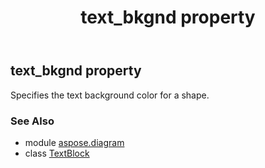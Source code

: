 ﻿---
title: text_bkgnd property
second_title: Aspose.Diagram for Python via .NET API References
description: 
type: docs
weight: 80
url: /python-net/aspose.diagram/textblock/text_bkgnd/
is_root: false
---

## text_bkgnd property


Specifies the text background color for a shape.

### See Also
* module [aspose.diagram](../../)
* class [TextBlock](/diagram/python-net/aspose.diagram/textblock)
